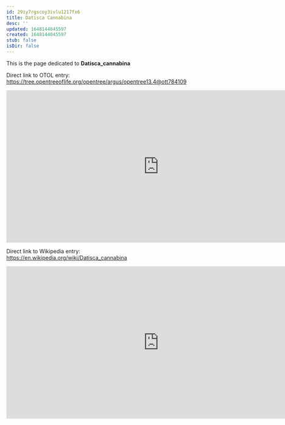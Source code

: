 ```yaml
---
id: 29iy7rgscoy3ivlu1217fx6
title: Datisca Cannabina
desc: ''
updated: 1648144045597
created: 1648144045597
stub: false
isDir: false
---
```

This is the page dedicated to **Datisca_cannabina**


Direct link to OTOL entry: https://tree.opentreeoflife.org/opentree/argus/opentree13.4@ott784109



<html>
    <body>
    <iframe src="https://tree.opentreeoflife.org/opentree/argus/opentree13.4@ott784109"
    width="800" height="400" frameborder="0" allowfullscreen> </iframe>
    </body>
</html>
    


Direct link to Wikipedia entry: https://en.wikipedia.org/wiki/Datisca_cannabina



<html>
    <body>
    <iframe src="https://en.wikipedia.org/wiki/Datisca_cannabina"
    width="800" height="400" frameborder="0" allowfullscreen> </iframe>
    </body>
</html>
    
